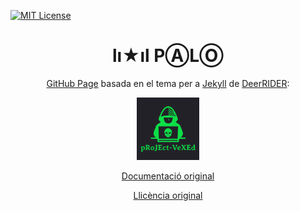 [![MIT License][license-shield]][license-url]

<h1 align="center">lı★ıl PⒶLⓄ</h1>

<div align="center">

[GitHub Page](https://pages.github.com) basada en el tema per a [Jekyll](https://jekyllrb.com) de [DeerRIDER](https://github.com/akiritsu):

</div>

<p align="center"><a href="https://github.com/akiritsu/pRoJEct-VeXEd"><img src="src/assets/img/favicon.png" alt="Logo" width="100" height="100"></a></p>
<div align="center">

[Documentació original](https://github.com/akiritsu/pRoJEct-VeXEd/blob/master/README.md)

</div>

<div align="center">

[Llicència original](https://github.com/akiritsu/pRoJEct-VeXEd/blob/master/LICENSE)

</div>

[license-shield]: https://img.shields.io/github/license/mantekillah/palo.svg
[license-url]: https://github.com/mantekillah/palo/blob/master/LICENSE
